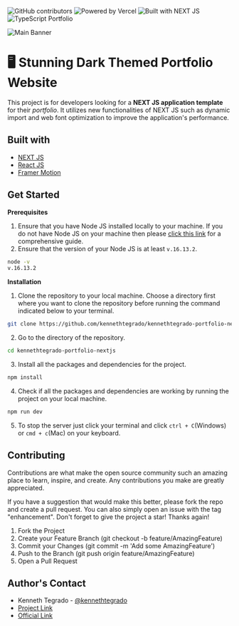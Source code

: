 ![GitHub contributors](https://img.shields.io/github/contributors/kennethtegrado/portfolio?color=%23435fff&label=Contributors&logo=Github&style=for-the-badge)
![Powered by Vercel](https://img.shields.io/badge/Powered%20by-Vercel-%23435fff?style=for-the-badge&logo=vercel)
![Built with NEXT JS](https://img.shields.io/badge/Built%20with-Next%20JS-%23435fff?style=for-the-badge&logo=next.js)
![TypeScript Portfolio](https://img.shields.io/badge/Built%20with-TypeScript-%23435fff?style=for-the-badge&logo=typescript)

![Main Banner](<github-files/Untitled%20(1280%20×%20640%20px).png>)

# 🖥 Stunning Dark Themed Portfolio Website

This project is for developers looking for a **NEXT JS application template** for their _portfolio_. It utilizes new functionalities of NEXT JS such as dynamic import and web font optimization to improve the application's performance.

## Built with

-   [NEXT JS](https://nextjs.org/)
-   [React JS](https://reactjs.org/)
-   [Framer Motion](https://www.framer.com/docs/)

## Get Started

**Prerequisites**

1. Ensure that you have Node JS installed locally to your machine. If you do not have Node JS on your machine then please [click this link](https://treehouse.github.io/installation-guides/windows/node-windows.html) for a comprehensive guide.
2. Ensure that the version of your Node JS is at least `v.16.13.2`.

```bash
node -v
v.16.13.2
```

**Installation**

1. Clone the repository to your local machine. Choose a directory first where you want to clone the repository before running the command indicated below to your terminal.

```bash
git clone https://github.com/kennethtegrado/kennethtegrado-portfolio-nextjs.git
```

2. Go to the directory of the repository.

```bash
cd kennethtegrado-portfolio-nextjs
```

3. Install all the packages and dependencies for the project.

```bash
npm install
```

4. Check if all the packages and dependencies are working by running the project on your local machine.

```bash
npm run dev
```

5. To stop the server just click your terminal and click `ctrl + C`(Windows) or `cmd + c`(Mac) on your keyboard.

## Contributing

Contributions are what make the open source community such an amazing place to learn, inspire, and create. Any contributions you make are greatly appreciated.

If you have a suggestion that would make this better, please fork the repo and create a pull request. You can also simply open an issue with the tag "enhancement". Don't forget to give the project a star! Thanks again!

1. Fork the Project
2. Create your Feature Branch (git checkout -b feature/AmazingFeature)
3. Commit your Changes (git commit -m 'Add some AmazingFeature')
4. Push to the Branch (git push origin feature/AmazingFeature)
5. Open a Pull Request

## Author's Contact

-   Kenneth Tegrado - [@kennethtegrado](https://www.linkedin.com/in/kennethtegrado/)
-   [Project Link](https://github.com/kennethtegrado/kennethtegrado-portfolio-nextjs)
-   [Official Link](https://www.kennethtegrado.tech/)
